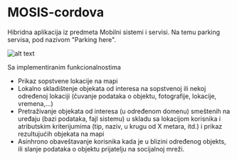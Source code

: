 # MOSIS-cordova
Hibridna aplikacija iz predmeta Mobilni sistemi i servisi. Na temu parking servisa, pod nazivom "Parking here".

![alt text](https://github.com/nikolcar/MOSIS-cordova/blob/master/FirstCordovaApp/FirstCordovaApp/res/icons/android/icon-96-xhdpi.png)

Sa implementiranim funkcionalnostima
- Prikaz sopstvene lokacije na mapi
- Lokalno skladištenje objekata od interesa na sopstvenoj ili nekoj određenoj lokaciji (čuvanje podataka o objektu, fotografije, lokacije, vremena,…)
- Pretraživanje objekata od interesa (u određenom domenu) smeštenih na uređaju (bazi podataka, fajl sistemu) u skladu sa lokacijom korisnika i atributskim kriterijumima (tip, naziv, u krugu od X metara, itd.) i prikaz rezultujućih objekata na mapi
- Asinhrono obaveštavanje korisnika kada je u blizini određenog objekts, ili slanje podataka o objektu prijatelju na socijalnoj mreži. 
